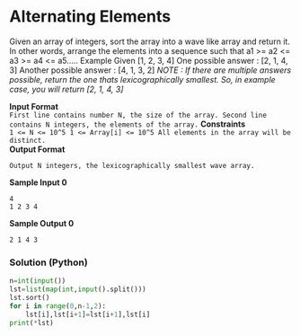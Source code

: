 # Alternating Elements
Given an array of integers, sort the array into a wave like array and return it. In other words, arrange the elements into a sequence such that a1 >= a2 <= a3 >= a4 <= a5.....
Example
Given [1, 2, 3, 4]
One possible answer : [2, 1, 4, 3]
Another possible answer : [4, 1, 3, 2]
_NOTE : If there are multiple answers possible, return the one thats lexicographically smallest. So, in example case, you will return [2, 1, 4, 3]_

**Input Format**<br />
``
First line contains number N, the size of the array.
Second line contains N integers, the elements of the array.
``
**Constraints**<br />
``
1 <= N <= 10^5
1 <= Array[i] <= 10^5
All elements in the array will be distinct.
`` <br />
**Output Format**
```
Output N integers, the lexicographically smallest wave array.
```
**Sample Input 0**
```
4
1 2 3 4
```
**Sample Output 0**
```
2 1 4 3
```

### Solution (Python)
```py
n=int(input())
lst=list(map(int,input().split()))
lst.sort()
for i in range(0,n-1,2):
    lst[i],lst[i+1]=lst[i+1],lst[i]
print(*lst)
```
